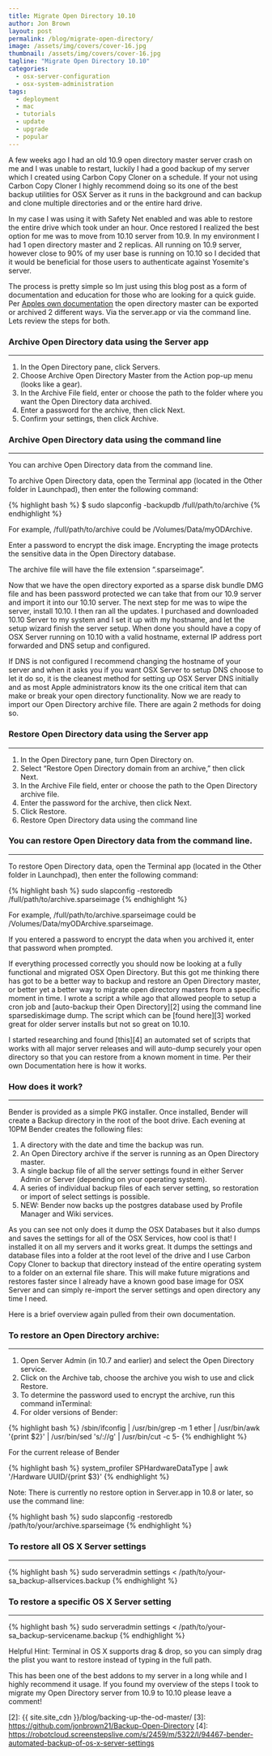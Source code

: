 ```yaml
---
title: Migrate Open Directory 10.10
author: Jon Brown
layout: post
permalink: /blog/migrate-open-directory/
image: /assets/img/covers/cover-16.jpg
thumbnail: /assets/img/covers/cover-16.jpg
tagline: "Migrate Open Directory 10.10"
categories:
  - osx-server-configuration
  - osx-system-administration
tags:
  - deployment
  - mac
  - tutorials
  - update
  - upgrade
  - popular
---
```

A few weeks ago I had an old 10.9 open directory master server crash on me and I was unable to restart, luckily I had a good backup of my server which I created using Carbon Copy Cloner on a schedule. If your not using Carbon Copy Cloner I highly recommend doing so its one of the best backup utilities for OSX Server as it runs in the background and can backup and clone multiple directories and or the entire hard drive. 

In my case I was using it with Safety Net enabled and was able to restore the entire drive which took under an hour. Once restored I realized the best option for me was to move from 10.10 server from 10.9. In my environment I had 1 open directory master and 2 replicas. All running on 10.9 server, however close to 90% of my user base is running on 10.10 so I decided that it would be beneficial for those users to authenticate against Yosemite's server.

The process is pretty simple so Im just using this blog post as a form of documentation and education for those who are looking for a quick guide. Per [Apples own documentation][1] the open directory master can be exported or archived 2 different ways. Via the server.app or via the command line. Lets review the steps for both. 

### Archive Open Directory data using the Server app
---
1.   In the Open Directory pane, click Servers.
2.   Choose Archive Open Directory Master from the Action pop-up menu (looks like a gear).
3.   In the Archive File field, enter or choose the path to the folder where you want the Open Directory data archived.
4.   Enter a password for the archive, then click Next.
5.   Confirm your settings, then click Archive.


### Archive Open Directory data using the command line
---
You can archive Open Directory data from the command line.

To archive Open Directory data, open the Terminal app (located in the Other folder in Launchpad), then enter the following command:

{% highlight bash %}
$ sudo slapconfig -backupdb /full/path/to/archive
{% endhighlight %}

For example, /full/path/to/archive could be /Volumes/Data/myODArchive.

Enter a password to encrypt the disk image. Encrypting the image protects the sensitive data in the Open Directory database.

The archive file will have the file extension “.sparseimage”.


Now that we have the open directory exported as a sparse disk bundle DMG file and has been password protected we can take that from our 10.9 server and import it into our 10.10 server. The next step for me was to wipe the server, install 10.10. I then ran all the updates. I purchased and downloaded 10.10 Server to my system and I set it up with my hostname, and let the setup wizard finish the server setup. When done you should have a copy of OSX Server running on 10.10 with a valid hostname, external IP address port forwarded and DNS setup and configured. 

If DNS is not configured I recommend changing the hostname of your server and when it asks you if you want OSX Server to setup DNS choose to let it do so, it is the cleanest method for setting up OSX Server DNS initially and as most Apple administrators know its the one critical item that can make or break your open directory functionality. Now we are ready to import our Open Directory archive file. There are again 2 methods for doing so. 


### Restore Open Directory data using the Server app
---
1.   In the Open Directory pane, turn Open Directory on.
2.   Select “Restore Open Directory domain from an archive,” then click Next.
3.   In the Archive File field, enter or choose the path to the Open Directory archive file.
4.   Enter the password for the archive, then click Next.
5.   Click Restore.
6.   Restore Open Directory data using the command line

### You can restore Open Directory data from the command line.
---
To restore Open Directory data, open the Terminal app (located in the Other folder in Launchpad), then enter the following command:

{% highlight bash %}
sudo slapconfig -restoredb /full/path/to/archive.sparseimage
{% endhighlight %}

For example, /full/path/to/archive.sparseimage could be /Volumes/Data/myODArchive.sparseimage.

If you entered a password to encrypt the data when you archived it, enter that password when prompted.

If everything processed correctly you should now be looking at a fully functional and migrated OSX Open Directory. But this got me thinking there has got to be a better way to backup and restore an Open Directory master, or better yet a better way to migrate open directory masters from a specific moment in time. I wrote a script a while ago that allowed people to setup a cron job and [auto-backup their Open Directory][2] using the command line sparsediskimage dump. The script which can be [found here][3] worked great for older server installs but not so great on 10.10.

I started researching and found [this][4] an automated set of scripts that works with all major server releases and will auto-dump securely your open directory so that you can restore from a known moment in time. Per their own Documentation here is how it works. 

### How does it work?
---
Bender is provided as a simple PKG installer. Once installed, Bender will create a Backup directory in the root of the boot drive. Each evening at 10PM Bender creates the following files:

1.   A directory with the date and time the backup was run.
2.   An Open Directory archive if the server is running as an Open Directory master.
3.   A single backup file of all the server settings found in either Server Admin or Server (depending on your operating system).
4.   A series of individual backup files of each server setting, so restoration or import of select settings is possible.
5.   NEW: Bender now backs up the postgres database used by Profile Manager and Wiki services.

As you can see not only does it dump the OSX Databases but it also dumps and saves the settings for all of the OSX Services, how cool is that! I installed it on all my servers and it works great. It dumps the settings and database files into a folder at the root level of the drive and I use Carbon Copy Cloner to backup that directory instead of the entire operating system to a folder on an external file share. This will make future migrations and restores faster since I already have a known good base image for OSX Server and can simply re-import the server settings and open directory any time I need. 

Here is a brief overview again pulled from their own documentation. 

### To restore an Open Directory archive:
---
1.   Open Server Admin (in 10.7 and earlier) and select the Open Directory service.
2.   Click on the Archive tab, choose the archive you wish to use and click Restore.
3.   To determine the password used to encrypt the archive, run this command inTerminal:
4.   For older versions of Bender:

{% highlight bash %}
/sbin/ifconfig | /usr/bin/grep -m 1 ether | /usr/bin/awk '{print $2}' | /usr/bin/sed 's/://g' | /usr/bin/cut -c 5-
{% endhighlight %}

For the current release of Bender

{% highlight bash %}
system_profiler SPHardwareDataType | awk '/Hardware UUID/{print $3}'
{% endhighlight %}

Note: There is currently no restore option in Server.app in 10.8 or later, so use the command line:

{% highlight bash %}
sudo slapconfig -restoredb /path/to/your/archive.sparseimage
{% endhighlight %}

### To restore all OS X Server settings
---
{% highlight bash %}
sudo serveradmin settings < /path/to/your-sa_backup-allservices.backup
{% endhighlight %}

### To restore a specific OS X Server setting
---
{% highlight bash %}
sudo serveradmin settings < /path/to/your-sa_backup-servicename.backup
{% endhighlight %}

Helpful Hint: Terminal in OS X supports drag & drop, so you can simply drag the plist you want to restore instead of typing in the full path.

This has been one of the best addons to my server in a long while and I highly recommend it usage. If you found my overview of the steps I took to migrate my Open Directory server from 10.9 to 10.10 please leave a comment!



 [1]: https://support.apple.com/kb/PH15633?locale=en_US
 [2]: {{ site.site_cdn }}/blog/backing-up-the-od-master/
 [3]: https://github.com/jonbrown21/Backup-Open-Directory
 [4]: https://robotcloud.screenstepslive.com/s/2459/m/5322/l/94467-bender-automated-backup-of-os-x-server-settings